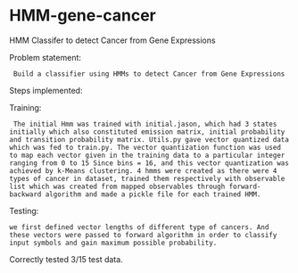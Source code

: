 # HMM-gene-cancer
HMM Classifer to detect Cancer from Gene Expressions

Problem statement:

     Build a classifier using HMMs to detect Cancer from Gene Expressions


Steps implemented:

Training:

     The initial Hmm was trained with initial.jason, which had 3 states initially which also constituted emission matrix, initial probability and transition probability matrix. Utils.py gave vector quantized data which was fed to train.py. The vector quantization function was used to map each vector given in the training data to a particular integer ranging from 0 to 15 Since bins = 16, and this vector quantization was achieved by k-Means clustering. 4 hmms were created as there were 4 types of cancer in dataset, trained them respectively with observable list which was created from mapped observables through forward-backward algorithm and made a pickle file for each trained HMM.

Testing:

    we first defined vector lengths of different type of cancers. And these vectors were passed to forward algorithm in order to classify input symbols and gain maximum possible probability.


Correctly tested 3/15 test data.
